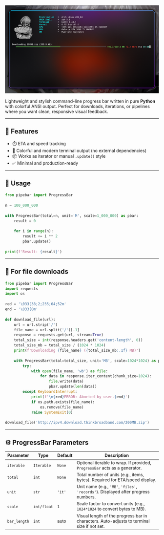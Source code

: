 ![preview](https://raw.githubusercontent.com/fabfawufawd/PipeBar/refs/heads/main/screen.png)

Lightweight and stylish command-line progress bar written in pure **Python** with colorful ANSI output. Perfect for downloads, iterations, or pipelines where you want clean, responsive visual feedback.

---

## 🚀 Features

- ⏱️ ETA and speed tracking
- 🎨 Colorful and modern terminal output (no external dependencies)
- 📦 Works as iterator or manual `.update()` style
- ✅ Minimal and production-ready

---

## 🧪 Usage

```python
from pipebar import ProgressBar

n = 100_000_000

with ProgressBar(total=n, unit='M', scale=1_000_000) as pbar:
    result = 0

    for i in range(n):
        result += i ** 2
        pbar.update()

print(f'Result: {result}')
```

---

## 📁 For file downloads

```python
from pipebar import ProgressBar
import requests
import os

red = '\033[38;2;235;64;52m'
end = '\033[0m'

def download_file(url):
    url = url.strip('/')
    file_name = url.split('/')[-1]
    response = requests.get(url, stream=True)
    total_size = int(response.headers.get('content-length', 0))
    total_size_mb = total_size / (1024 * 1024)
    print(f'Downloading {file_name} ({total_size_mb:.1f} MB)')
    
    with ProgressBar(total=total_size, unit='MB', scale=1024*1024) as pbar:
        try:
            with open(file_name, 'wb') as file:
                for data in response.iter_content(chunk_size=1024):
                    file.write(data)
                    pbar.update(len(data))
        except KeyboardInterrupt:
            print(f'\n{red}ERROR: Aborted by user.{end}')
            if os.path.exists(file_name):
                os.remove(file_name)
            raise SystemExit(0)

download_file('http://ipv4.download.thinkbroadband.com/200MB.zip')
```

---

## ⚙️ ProgressBar Parameters

| Parameter    | Type        | Default | Description                                                                                |
| ------------ | ----------- | ------- | ------------------------------------------------------------------------------------------ |
| `iterable`   | `Iterable`  | `None`  | Optional iterable to wrap. If provided, `ProgressBar` acts as a generator.                 |
| `total`      | `int`       | `None`  | Total number of units (e.g., items, bytes). Required for ETA/speed display.                |
| `unit`       | `str`       | `'it'`  | Unit name (e.g., `'MB'`, `'files'`, `'records'`). Displayed after progress numbers.        |
| `scale`      | `int/float` | `1`     | Scale factor to convert units (e.g., `1024*1024` to convert bytes to MB).                  |
| `bar_length` | `int`       | auto    | Visual length of the progress bar in characters. Auto-adjusts to terminal size if not set. |
